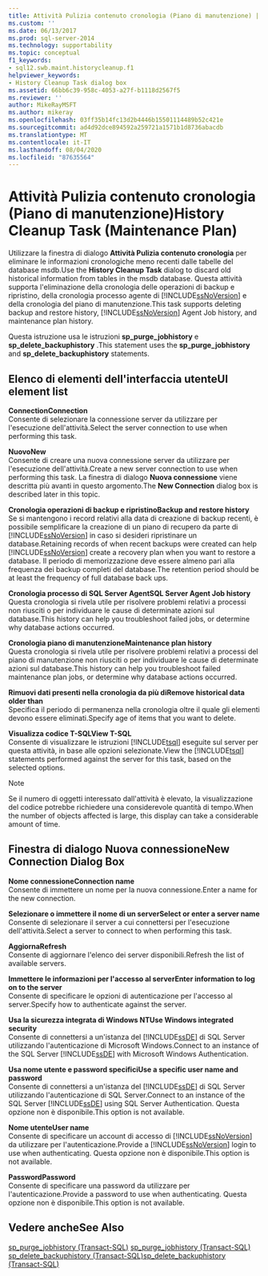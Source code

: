 ```yaml
---
title: Attività Pulizia contenuto cronologia (Piano di manutenzione) | Microsoft Docs
ms.custom: ''
ms.date: 06/13/2017
ms.prod: sql-server-2014
ms.technology: supportability
ms.topic: conceptual
f1_keywords:
- sql12.swb.maint.historycleanup.f1
helpviewer_keywords:
- History Cleanup Task dialog box
ms.assetid: 66bb6c39-958c-4053-a27f-b1118d2567f5
ms.reviewer: ''
author: MikeRayMSFT
ms.author: mikeray
ms.openlocfilehash: 03ff35b14fc13d2b4446b15501114489b52c421e
ms.sourcegitcommit: ad4d92dce894592a259721a1571b1d8736abacdb
ms.translationtype: MT
ms.contentlocale: it-IT
ms.lasthandoff: 08/04/2020
ms.locfileid: "87635564"
---
```

# <a name="history-cleanup-task-maintenance-plan"></a><span data-ttu-id="b93e3-102">Attività Pulizia contenuto cronologia (Piano di manutenzione)</span><span class="sxs-lookup"><span data-stu-id="b93e3-102">History Cleanup Task (Maintenance Plan)</span></span>

  <span data-ttu-id="b93e3-103">Utilizzare la finestra di dialogo **Attività Pulizia contenuto cronologia** per eliminare le informazioni cronologiche meno recenti dalle tabelle del database msdb.</span><span class="sxs-lookup"><span data-stu-id="b93e3-103">Use the **History Cleanup Task** dialog to discard old historical information from tables in the msdb database.</span></span> <span data-ttu-id="b93e3-104">Questa attività supporta l'eliminazione della cronologia delle operazioni di backup e ripristino, della cronologia processo agente di [!INCLUDE[ssNoVersion](../../includes/ssnoversion-md.md)] e della cronologia del piano di manutenzione.</span><span class="sxs-lookup"><span data-stu-id="b93e3-104">This task supports deleting backup and restore history, [!INCLUDE[ssNoVersion](../../includes/ssnoversion-md.md)] Agent Job history, and maintenance plan history.</span></span>  
  
 <span data-ttu-id="b93e3-105">Questa istruzione usa le istruzioni **sp_purge_jobhistory** e **sp_delete_backuphistory** .</span><span class="sxs-lookup"><span data-stu-id="b93e3-105">This statement uses the **sp_purge_jobhistory** and **sp_delete_backuphistory** statements.</span></span>  
  
## <a name="ui-element-list"></a><span data-ttu-id="b93e3-106">Elenco di elementi dell'interfaccia utente</span><span class="sxs-lookup"><span data-stu-id="b93e3-106">UI element list</span></span>  
 <span data-ttu-id="b93e3-107">**Connection**</span><span class="sxs-lookup"><span data-stu-id="b93e3-107">**Connection**</span></span>  
 <span data-ttu-id="b93e3-108">Consente di selezionare la connessione server da utilizzare per l'esecuzione dell'attività.</span><span class="sxs-lookup"><span data-stu-id="b93e3-108">Select the server connection to use when performing this task.</span></span>  
  
 <span data-ttu-id="b93e3-109">**Nuovo**</span><span class="sxs-lookup"><span data-stu-id="b93e3-109">**New**</span></span>  
 <span data-ttu-id="b93e3-110">Consente di creare una nuova connessione server da utilizzare per l'esecuzione dell'attività.</span><span class="sxs-lookup"><span data-stu-id="b93e3-110">Create a new server connection to use when performing this task.</span></span> <span data-ttu-id="b93e3-111">La finestra di dialogo **Nuova connessione** viene descritta più avanti in questo argomento.</span><span class="sxs-lookup"><span data-stu-id="b93e3-111">The **New Connection** dialog box is described later in this topic.</span></span>  
  
 <span data-ttu-id="b93e3-112">**Cronologia operazioni di backup e ripristino**</span><span class="sxs-lookup"><span data-stu-id="b93e3-112">**Backup and restore history**</span></span>  
 <span data-ttu-id="b93e3-113">Se si mantengono i record relativi alla data di creazione di backup recenti, è possibile semplificare la creazione di un piano di recupero da parte di [!INCLUDE[ssNoVersion](../../includes/ssnoversion-md.md)] in caso si desideri ripristinare un database.</span><span class="sxs-lookup"><span data-stu-id="b93e3-113">Retaining records of when recent backups were created can help [!INCLUDE[ssNoVersion](../../includes/ssnoversion-md.md)] create a recovery plan when you want to restore a database.</span></span> <span data-ttu-id="b93e3-114">Il periodo di memorizzazione deve essere almeno pari alla frequenza dei backup completi del database.</span><span class="sxs-lookup"><span data-stu-id="b93e3-114">The retention period should be at least the frequency of full database back ups.</span></span>  
  
 <span data-ttu-id="b93e3-115">**Cronologia processo di SQL Server Agent**</span><span class="sxs-lookup"><span data-stu-id="b93e3-115">**SQL Server Agent Job history**</span></span>  
 <span data-ttu-id="b93e3-116">Questa cronologia si rivela utile per risolvere problemi relativi a processi non riusciti o per individuare le cause di determinate azioni sul database.</span><span class="sxs-lookup"><span data-stu-id="b93e3-116">This history can help you troubleshoot failed jobs, or determine why database actions occurred.</span></span>  
  
 <span data-ttu-id="b93e3-117">**Cronologia piano di manutenzione**</span><span class="sxs-lookup"><span data-stu-id="b93e3-117">**Maintenance plan history**</span></span>  
 <span data-ttu-id="b93e3-118">Questa cronologia si rivela utile per risolvere problemi relativi a processi del piano di manutenzione non riusciti o per individuare le cause di determinate azioni sul database.</span><span class="sxs-lookup"><span data-stu-id="b93e3-118">This history can help you troubleshoot failed maintenance plan jobs, or determine why database actions occurred.</span></span>  
  
 <span data-ttu-id="b93e3-119">**Rimuovi dati presenti nella cronologia da più di**</span><span class="sxs-lookup"><span data-stu-id="b93e3-119">**Remove historical data older than**</span></span>  
 <span data-ttu-id="b93e3-120">Specifica il periodo di permanenza nella cronologia oltre il quale gli elementi devono essere eliminati.</span><span class="sxs-lookup"><span data-stu-id="b93e3-120">Specify age of items that you want to delete.</span></span>  
  
 <span data-ttu-id="b93e3-121">**Visualizza codice T-SQL**</span><span class="sxs-lookup"><span data-stu-id="b93e3-121">**View T-SQL**</span></span>  
 <span data-ttu-id="b93e3-122">Consente di visualizzare le istruzioni [!INCLUDE[tsql](../../includes/tsql-md.md)] eseguite sul server per questa attività, in base alle opzioni selezionate.</span><span class="sxs-lookup"><span data-stu-id="b93e3-122">View the [!INCLUDE[tsql](../../includes/tsql-md.md)] statements performed against the server for this task, based on the selected options.</span></span>  
  
> [!NOTE]  
>  <span data-ttu-id="b93e3-123">Se il numero di oggetti interessato dall'attività è elevato, la visualizzazione del codice potrebbe richiedere una considerevole quantità di tempo.</span><span class="sxs-lookup"><span data-stu-id="b93e3-123">When the number of objects affected is large, this display can take a considerable amount of time.</span></span>  
  
## <a name="new-connection-dialog-box"></a><span data-ttu-id="b93e3-124">Finestra di dialogo Nuova connessione</span><span class="sxs-lookup"><span data-stu-id="b93e3-124">New Connection Dialog Box</span></span>  
 <span data-ttu-id="b93e3-125">**Nome connessione**</span><span class="sxs-lookup"><span data-stu-id="b93e3-125">**Connection name**</span></span>  
 <span data-ttu-id="b93e3-126">Consente di immettere un nome per la nuova connessione.</span><span class="sxs-lookup"><span data-stu-id="b93e3-126">Enter a name for the new connection.</span></span>  
  
 <span data-ttu-id="b93e3-127">**Selezionare o immettere il nome di un server**</span><span class="sxs-lookup"><span data-stu-id="b93e3-127">**Select or enter a server name**</span></span>  
 <span data-ttu-id="b93e3-128">Consente di selezionare il server a cui connettersi per l'esecuzione dell'attività.</span><span class="sxs-lookup"><span data-stu-id="b93e3-128">Select a server to connect to when performing this task.</span></span>  
  
 <span data-ttu-id="b93e3-129">**Aggiorna**</span><span class="sxs-lookup"><span data-stu-id="b93e3-129">**Refresh**</span></span>  
 <span data-ttu-id="b93e3-130">Consente di aggiornare l'elenco dei server disponibili.</span><span class="sxs-lookup"><span data-stu-id="b93e3-130">Refresh the list of available servers.</span></span>  
  
 <span data-ttu-id="b93e3-131">**Immettere le informazioni per l'accesso al server**</span><span class="sxs-lookup"><span data-stu-id="b93e3-131">**Enter information to log on to the server**</span></span>  
 <span data-ttu-id="b93e3-132">Consente di specificare le opzioni di autenticazione per l'accesso al server.</span><span class="sxs-lookup"><span data-stu-id="b93e3-132">Specify how to authenticate against the server.</span></span>  
  
 <span data-ttu-id="b93e3-133">**Usa la sicurezza integrata di Windows NT**</span><span class="sxs-lookup"><span data-stu-id="b93e3-133">**Use Windows integrated security**</span></span>  
 <span data-ttu-id="b93e3-134">Consente di connettersi a un'istanza del [!INCLUDE[ssDE](../../includes/ssde-md.md)] di SQL Server utilizzando l'autenticazione di Microsoft Windows.</span><span class="sxs-lookup"><span data-stu-id="b93e3-134">Connect to an instance of the SQL Server [!INCLUDE[ssDE](../../includes/ssde-md.md)] with Microsoft Windows Authentication.</span></span>  
  
 <span data-ttu-id="b93e3-135">**Usa nome utente e password specifici**</span><span class="sxs-lookup"><span data-stu-id="b93e3-135">**Use a specific user name and password**</span></span>  
 <span data-ttu-id="b93e3-136">Consente di connettersi a un'istanza del [!INCLUDE[ssDE](../../includes/ssde-md.md)] di SQL Server utilizzando l'autenticazione di SQL Server.</span><span class="sxs-lookup"><span data-stu-id="b93e3-136">Connect to an instance of the SQL Server [!INCLUDE[ssDE](../../includes/ssde-md.md)] using SQL Server Authentication.</span></span> <span data-ttu-id="b93e3-137">Questa opzione non è disponibile.</span><span class="sxs-lookup"><span data-stu-id="b93e3-137">This option is not available.</span></span>  
  
 <span data-ttu-id="b93e3-138">**Nome utente**</span><span class="sxs-lookup"><span data-stu-id="b93e3-138">**User name**</span></span>  
 <span data-ttu-id="b93e3-139">Consente di specificare un account di accesso di [!INCLUDE[ssNoVersion](../../includes/ssnoversion-md.md)] da utilizzare per l'autenticazione.</span><span class="sxs-lookup"><span data-stu-id="b93e3-139">Provide a [!INCLUDE[ssNoVersion](../../includes/ssnoversion-md.md)] login to use when authenticating.</span></span> <span data-ttu-id="b93e3-140">Questa opzione non è disponibile.</span><span class="sxs-lookup"><span data-stu-id="b93e3-140">This option is not available.</span></span>  
  
 <span data-ttu-id="b93e3-141">**Password**</span><span class="sxs-lookup"><span data-stu-id="b93e3-141">**Password**</span></span>  
 <span data-ttu-id="b93e3-142">Consente di specificare una password da utilizzare per l'autenticazione.</span><span class="sxs-lookup"><span data-stu-id="b93e3-142">Provide a password to use when authenticating.</span></span> <span data-ttu-id="b93e3-143">Questa opzione non è disponibile.</span><span class="sxs-lookup"><span data-stu-id="b93e3-143">This option is not available.</span></span>  
  
## <a name="see-also"></a><span data-ttu-id="b93e3-144">Vedere anche</span><span class="sxs-lookup"><span data-stu-id="b93e3-144">See Also</span></span>  
 <span data-ttu-id="b93e3-145">[sp_purge_jobhistory &#40;Transact-SQL&#41;](/sql/relational-databases/system-stored-procedures/sp-purge-jobhistory-transact-sql) </span><span class="sxs-lookup"><span data-stu-id="b93e3-145">[sp_purge_jobhistory &#40;Transact-SQL&#41;](/sql/relational-databases/system-stored-procedures/sp-purge-jobhistory-transact-sql) </span></span>  
 [<span data-ttu-id="b93e3-146">sp_delete_backuphistory &#40;Transact-SQL&#41;</span><span class="sxs-lookup"><span data-stu-id="b93e3-146">sp_delete_backuphistory &#40;Transact-SQL&#41;</span></span>](/sql/relational-databases/system-stored-procedures/sp-delete-backuphistory-transact-sql)  
  
  
